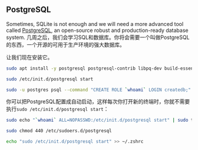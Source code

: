 ## PostgreSQL

Sometimes, SQLite is not enough and we will need a more advanced tool called [PostgreSQL](https://www.postgresql.org/), an open-source robust and production-ready database system.
几周之后，我们会学习SQL和数据库。你将会需要一个叫做PostgreSQL的东西，一个开源的可用于生产环境的强大数据库。

让我们现在安装它。


```bash
sudo apt install -y postgresql postgresql-contrib libpq-dev build-essential
```
```bash
sudo /etc/init.d/postgresql start
```
```bash
sudo -u postgres psql --command "CREATE ROLE `whoami` LOGIN createdb;"
```

你可以把PostgreSQL配置成自动启动，这样每次你打开新的终端时，你就不需要执行`sudo /etc/init.d/postgresql start`：

```bash
sudo echo "`whoami` ALL=NOPASSWD:/etc/init.d/postgresql start" | sudo tee /etc/sudoers.d/postgresql
```
```bash
sudo chmod 440 /etc/sudoers.d/postgresql
```
```bash
echo "sudo /etc/init.d/postgresql start" >> ~/.zshrc
```
